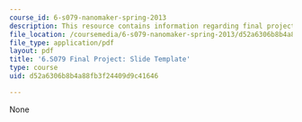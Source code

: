 ```yaml
---
course_id: 6-s079-nanomaker-spring-2013
description: This resource contains information regarding final project.
file_location: /coursemedia/6-s079-nanomaker-spring-2013/d52a6306b8b4a88fb3f24409d9c41646_MIT6_S079S13_projects.pdf
file_type: application/pdf
layout: pdf
title: '6.S079 Final Project: Slide Template'
type: course
uid: d52a6306b8b4a88fb3f24409d9c41646

---
```

None